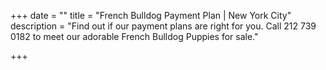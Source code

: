 +++
date = ""
title = "French Bulldog Payment Plan | New York City"
description = "Find out if our payment plans are right for you. Call 212 739 0182 to meet our adorable French Bulldog Puppies for sale."

+++
